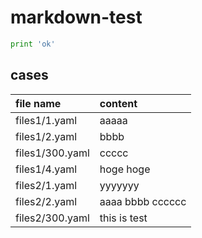 # markdown-test

```py
print 'ok'
```

## cases

<!-- start -->
|file name|content|
|:--|:--|
|files1/1.yaml|aaaaa|
|files1/2.yaml|bbbb|
|files1/300.yaml|ccccc|
|files1/4.yaml|hoge hoge|
|files2/1.yaml|yyyyyyy|
|files2/2.yaml|aaaa bbbb cccccc|
|files2/300.yaml|this is test|
<!-- end -->
